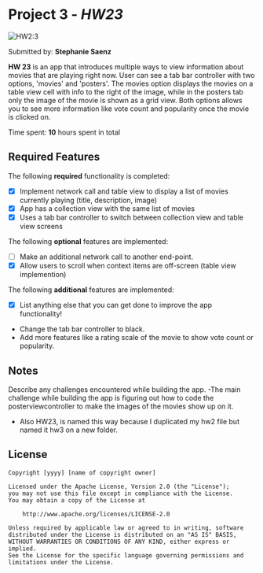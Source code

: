 # Project 3 - *HW23*
![HW2:3](https://github.com/COP4655-MobileApps-Fall2023/cop4655-mobile-apps-unit3-StephSaenzz883/assets/135655220/355eb872-6af3-4fd7-8d21-4b10bccff112)

Submitted by: **Stephanie Saenz**

**HW 23** is an app that introduces multiple ways to view information about movies that are playing right now. User can see a tab bar controller with two options, 'movies' and 'posters'. The movies option displays the movies on a table view cell with info to the right of the image, while in the posters tab only the image of the movie is shown as a grid view. Both options allows you to see more information like vote count and popularity once the movie is clicked on.

Time spent: **10** hours spent in total

## Required Features

The following **required** functionality is completed:

- [X] Implement network call and table view to display a list of movies currently playing (title, description, image)
- [X] App has a collection view with the same list of movies
- [X] Uses a tab bar controller to switch between collection view and table view screens
 
The following **optional** features are implemented:

- [ ] Make an additional network call to another end-point.	
- [X] Allow users to scroll when context items are off-screen (table view implemention)

The following **additional** features are implemented:

- [X] List anything else that you can get done to improve the app functionality!
- Change the tab bar controller to black.
- Add more features like a rating scale of the movie to show vote count or popularity.
  
## Notes

Describe any challenges encountered while building the app.
-The main challenge while building the app is figuring out how to code the posterviewcontroller to make the images of the movies show up on it.
- Also HW23, is named this way because I duplicated my hw2 file but named it hw3 on a new folder.
  
## License

    Copyright [yyyy] [name of copyright owner]

    Licensed under the Apache License, Version 2.0 (the "License");
    you may not use this file except in compliance with the License.
    You may obtain a copy of the License at

        http://www.apache.org/licenses/LICENSE-2.0

    Unless required by applicable law or agreed to in writing, software
    distributed under the License is distributed on an "AS IS" BASIS,
    WITHOUT WARRANTIES OR CONDITIONS OF ANY KIND, either express or implied.
    See the License for the specific language governing permissions and
    limitations under the License.
